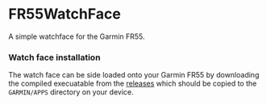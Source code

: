# FR55WatchFace

A simple watchface for the Garmin FR55.

### Watch face installation

The watch face can be side loaded onto your Garmin FR55 by downloading the compiled execuatable from the [releases](https://github.com/cmh-dev/FR55WatchFace/releases) which should be copied to the `GARMIN/APPS` directory on your device.
